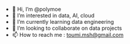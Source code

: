 - 👋 Hi, I’m @polymoe
- 👀 I’m interested in data, AI, cloud
- 🌱 I’m currently learning data engineering
- 💞️ I’m looking to collaborate on data projects
- 📫 How to reach me : toumi.msh@gmail.com

<!---
polymoe/polymoe is a ✨ special ✨ repository because its `README.md` (this file) appears on your GitHub profile.
You can click the Preview link to take a look at your changes.
--->
